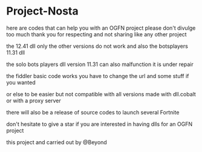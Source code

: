 # Project-Nosta
here are codes that can help you with an OGFN project
please don't divulge too much
thank you for respecting and not sharing like any other project


the 12.41 dll only the other versions do not work and also the botsplayers 11.31 dll

the solo bots players dll version 11.31 can also malfunction it is under repair

the fiddler basic code 
works you have to change the url and some stuff if you wanted

or else to be easier but not compatible with all versions made with dll.cobalt or with a proxy server





there will also be a release of source codes to launch several Fortnite

don't hesitate to give a star if you are interested in having dlls for an OGFN project

this project and carried out by @Beyond
